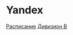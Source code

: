 # Yandex
<a href="https://yandex.ru/yaintern/algorithm-training#polnoe-raspisanie" target="_blank" rel="noreferrer"> Расписание</a>
<a href="https://contest.yandex.ru/contest/45468/problems/" target="_blank" rel="noreferrer"> Дивизион В</a>
